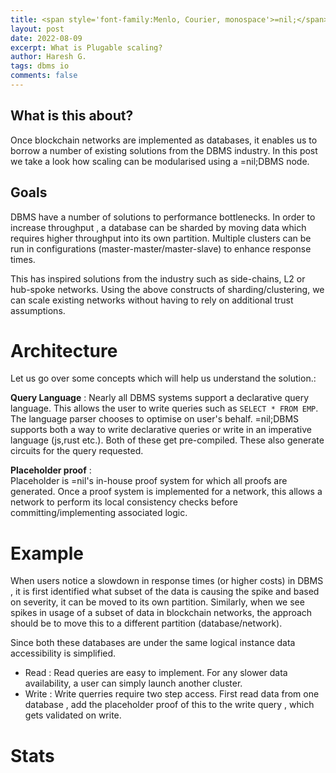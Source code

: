 ```yaml
---
title: <span style='font-family:Menlo, Courier, monospace'>=nil;</span>'s Plugable Scaling.
layout: post
date: 2022-08-09
excerpt: What is Plugable scaling?
author: Haresh G.
tags: dbms io
comments: false
---
```


## What is this about?

Once blockchain networks are implemented as databases, it enables us to borrow a number of existing
solutions from the DBMS industry. In this post we take a look how scaling can be modularised using a 
=nil;DBMS node.

## Goals

DBMS have a number of solutions to  performance bottlenecks. In order to increase
throughput , a database can be sharded by moving data which requires higher throughput into its own 
partition. Multiple clusters can be run in configurations (master-master/master-slave) to enhance
response times.   

This has inspired solutions from the industry such as side-chains,  L2 or hub-spoke networks. Using 
the above constructs of sharding/clustering, we can scale existing networks without having to rely 
on additional trust assumptions.

# Architecture

Let us go over some concepts which will help us understand the solution.:

**Query Language** : 
Nearly all DBMS systems support a declarative query language. This
allows the user to write queries such as `SELECT * FROM EMP`. The language parser chooses
to optimise on user's behalf. =nil;DBMS supports both a way to write declarative queries
or write in an imperative language (js,rust etc.). Both of these get pre-compiled. These
also generate circuits for the query requested.

**Placeholder proof** :  
Placeholder is =nil's in-house proof system for which all proofs are generated. Once a
proof system is implemented for a network, this allows a network to perform its local 
consistency checks before committing/implementing associated logic.

# Example

When users notice a slowdown in response times (or higher costs) in DBMS , it is first identified 
what subset of the data is causing the spike and based on severity, it can be moved to its own partition. 
Similarly, when we see spikes in usage of a subset of data in blockchain networks, the approach should be
to move this to a different partition (database/network).

Since both these databases are under the same logical instance data accessibility is simplified.

- Read : Read queries are easy to implement. For any slower data availability, a user can simply launch 
another cluster. 
- Write : Write querries require two step access. First read data from one database , add the placeholder
proof of this to the write query , which gets validated on write.

# Stats